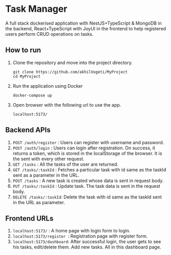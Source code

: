 #  Task Manager

A full stack dockerised application with NestJS+TypeScript & MongoDB in the backend, React+TypeScript with JoyUI in the frontend to help registered users perform CRUD operations on tasks.

## How to run

1. Clone the repository and move into the project directory.

   ```
   git clone https://github.com/akhilVogeti/MyProject
   cd MyProject
   ```

2. Run the application using Docker

   ```
   docker-compose up
   ```

3. Open browser with the following url to use the app.
   ```
   localhost:5173/
   ```

## Backend APIs

1. `POST /auth/register` : Users can register with username and password.
2. `POST /auth/login` : Users can login after registration. On success, it returns a token, which is stored in the localStorage of the browser. It is the sent with every other request.
3. `GET /tasks` : All the tasks of the user are returned.
4. `GET /tasks/:taskId` : Fetches a particular task with id same as the taskId sent as a parameter in the URL.
5. `POST /tasks` : A new task is created whose data is sent in request body.
6. `PUT /tasks/:taskId` : Update task. The task data is sent in the request body.
7. `DELETE /tasks/:taskId`: Delete the task with id same as the taskId sent in the URL as parameter.

## Frontend URLs

1. `localhost:5173/` : A home page with login form to login.
2. `localhost:5173/register `: Registration page with register form.
3. `localhost:5173/dashboard`: After successful login, the user gets to see his tasks, edit/delete them. Add new tasks. All in this dashboard page.
